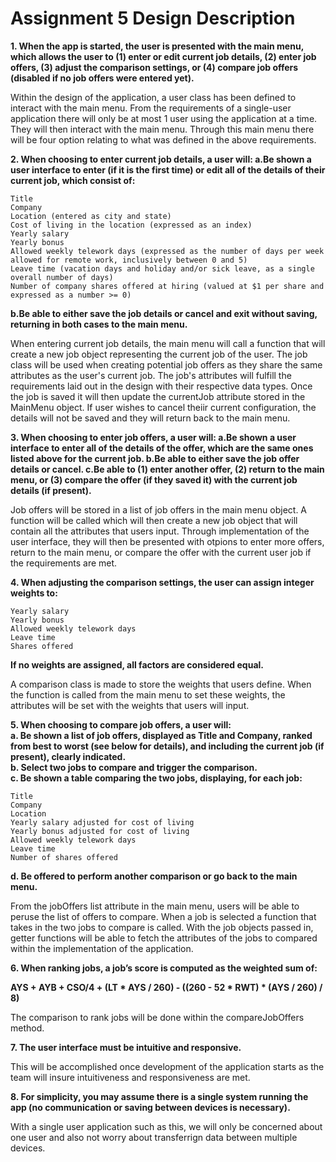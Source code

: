 # Assignment 5 Design Description

**1. When the app is started, the user is presented with the main menu, which allows the user to (1) enter or edit current job details, (2) enter job offers, (3) adjust the comparison settings, or (4) compare job offers (disabled if no job offers were entered yet).**

Within the design of the application, a user class has been defined to interact with the main menu. From the requirements of a single-user application there will only be at most 1 user using the application at a time. They will then interact with the main menu. Through this main menu there will be four option relating to what was defined in the above requirements.

**2. When choosing to enter current job details, a user will:
  a.Be shown a user interface to enter (if it is the first time) or edit all of the details of their current job, which consist of:**
  
    Title
    Company
    Location (entered as city and state)
    Cost of living in the location (expressed as an index)
    Yearly salary
    Yearly bonus
    Allowed weekly telework days (expressed as the number of days per week allowed for remote work, inclusively between 0 and 5)
    Leave time (vacation days and holiday and/or sick leave, as a single overall number of days)
    Number of company shares offered at hiring (valued at $1 per share and expressed as a number >= 0)
    
  **b.Be able to either save the job details or cancel and exit without saving, returning in both cases to the main menu.**

When entering current job details, the main menu will call a function that will create a new job object representing the current job of the user. The job class will be used when creating potential job offers as they share the same attributes as the user's current job. The job's attributes will fulfill the requirements laid out in the design with their respective data types. Once the job is saved it will then update the currentJob attribute stored in the MainMenu object. If user wishes to cancel theiir current configuration, the details will not be saved and they will return back to the main menu.

**3. When choosing to enter job offers, a user will:
  a.Be shown a user interface to enter all of the details of the offer, which are the same ones listed above for the current job.
  b.Be able to either save the job offer details or cancel.
  c.Be able to (1) enter another offer, (2) return to the main menu, or (3) compare the offer (if they saved it) with the current job details (if present).**
  
Job offers will be stored in a list of job offers in the main menu object. A function will be called which will then create a new job object that will contain all the attributes that users input. Through implementation of the user interface, they will then be presented with otpions to enter more offers, return to the main menu, or compare the offer with the current user job if the requirements are met.

**4. When adjusting the comparison settings, the user can assign integer weights to:**

    Yearly salary
    Yearly bonus
    Allowed weekly telework days
    Leave time
    Shares offered
  
**If no weights are assigned, all factors are considered equal.**

A comparison class is made to store the weights that users define. When the function is called from the main menu to set these weights, the attributes will be set with the weights that users will input.

**5. When choosing to compare job offers, a user will:**<br />
  **a. Be shown a list of job offers, displayed as Title and Company, ranked from best to worst (see below for details), and including the current job (if present), clearly indicated.**<br />
  **b. Select two jobs to compare and trigger the comparison.**<br />
  **c. Be shown a table comparing the two jobs, displaying, for each job:**<br />
  
    Title
    Company
    Location
    Yearly salary adjusted for cost of living
    Yearly bonus adjusted for cost of living
    Allowed weekly telework days
    Leave time
    Number of shares offered
  **d. Be offered to perform another comparison or go back to the main menu.**

From the jobOffers list attribute in the main menu, users will be able to peruse the list of offers to compare. When a job is selected a function that takes in the two jobs to compare is called. With the job objects passed in, getter functions will be able to fetch the attributes of the jobs to compared within the implementation of the application. 

**6. When ranking jobs, a job’s score is computed as the weighted sum of:**

**AYS + AYB + CSO/4 + (LT * AYS / 260) - ((260 - 52 * RWT) * (AYS / 260) / 8)**

The comparison to rank jobs will be done within the compareJobOffers method.

**7. The user interface must be intuitive and responsive.**

This will be accomplished once development of the application starts as the team will insure intuitiveness and responsiveness are met.

**8. For simplicity, you may assume there is a single system running the app (no communication or saving between devices is necessary).**

With a single user application such as this, we will only be concerned about one user and also not worry about transferrign data between multiple devices.

